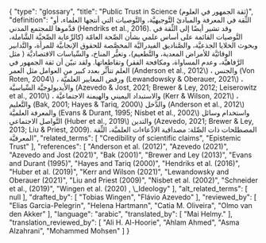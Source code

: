 {
    "type": "glossary",
    "title": "Public Trust in Science (ثقة الجمهور في العلوم)",
    "definition": "الثِّقة في المعرفة والمبادئ التَّوجيهيَّة، والتَّوصيات التي أنتجها العلماء، أو قدَّموها للمجتمع المدني (Hendriks et al., 2016). وقد تشير أيضًا إلى الثِّقة في التَّوصيات القائمة على أساس علمي  بشأن الصِّحة العامّة (كالرِّعاية الصِّحيَّة الشَّاملة، وبحوث الخلايا الجذعيَّة، والصَّناديق الفيدراليَّة المخصَّصة للحقوق الإنجابيَّة للمرأة، والتَّدابير الوقائيَّة للأمراض المعدية، والتَّطعيم)، وتغيُّر المناخ، والسِّياسات الاقتصاديَّة ( مثل الرَّفاهيَّة، وعدم المساواة، ومكافحة الفقر) وتقاطعاتها.  ولقد تبيّن أن ثقة الجمهور في العلم تتأثَّر بعدد كبير من العوامل مثل العمر (Anderson et al., 2012\\) ، والجنس (Von Roten, 2004\\) ، ورفض المعايير العلميَّة (Lewandowsky & Oberauer, 2021\\) ، والأيديولوجيَّة السِّياسيَّة (Azevedo & Jost, 2021; Brewer & Ley, 2012; Leiserowitz et al., 2010\\) ، والاستبداد اليميني والهيمنة الاجتماعيَّة (Kerr & Wilson, 2021\\) ، والتَّعليم (Bak, 2001; Hayes & Tariq, 2000\\) والدَّخل (Anderson et al., 2012\\) والمعرفة العلميَّة (Evans & Durant, 1995; Nisbet et al., 2002\\) واستخدام وسائل التَّواصل الاجتماعي (Huber et al., 2019\\) والتدين (Azevedo, 2021; Brewer & Ley, 2013; Liu & Priest, 2009).  المصطلحات ذات الصِّلة: مصداقية الادِّعاءات العلميَّة، الثِّقة المعرفيَّة",
    "related_terms": [
        "Credibility of scientific claims",
        "Epistemic Trust"
    ],
    "references": [
        "Anderson et al. (2012)",
        "Azevedo (2021)",
        "Azevedo and Jost (2021)",
        "Bak (2001)",
        "Brewer and Ley (2013)",
        "Evans and Durant (1995)",
        "Hayes and Tariq (2000)",
        "Hendriks et al. (2016)",
        "Huber et al. (2019)",
        "Kerr and Wilson (2021)",
        "Lewandowsky and Oberauer (2021)",
        "Liu and Priest (2009)",
        "Nisbet et al. (2002)",
        "Schneider et al., (2019)",
        "Wingen et al. (2020) , \\_Ideology"
    ],
    "alt_related_terms": [
        null
    ],
    "drafted_by": [
        "Tobias Wingen",
        "Flávio Azevedo"
    ],
    "reviewed_by": [
        "Elias Garcia-Pelegrin",
        "Helena Hartmann",
        "Catia M. Oliveira",
        "Olmo van den Akker"
    ],
    "language": "arabic",
    "translated_by": [
        "Mai Helmy."
    ],
    "translation_reviewed_by": [
        "Ali H. Al-Hoorie",
        "Ahlam Ahmed",
        "Asma Alzahrani",
        "Mohammed Mohsen"
    ]
}